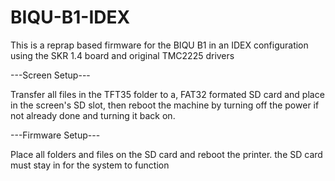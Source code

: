 # BIQU-B1-IDEX
This is a reprap based firmware for the BIQU B1 in an IDEX configuration using the SKR 1.4 board and original TMC2225 drivers

   ---Screen Setup---

Transfer all files in the TFT35 folder to a, FAT32 formated SD card and place in the screen's SD slot, then reboot the machine by turning off the power if not already done and turning it back on.

  ---Firmware Setup---
  
Place all folders and files on the SD card and reboot the printer. the SD card must stay in for the system to function

